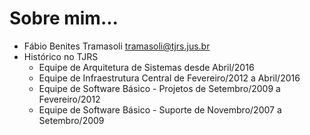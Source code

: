 # Sobre mim...

- Fábio Benites Tramasoli <tramasoli@tjrs.jus.br>
- Histórico no TJRS
  - Equipe de Arquitetura de Sistemas desde Abril/2016
  - Equipe de Infraestrutura Central de Fevereiro/2012 a Abril/2016
  - Equipe de Software Básico - Projetos de Setembro/2009 a Fevereiro/2012
  - Equipe de Software Básico - Suporte de Novembro/2007 a Setembro/2009